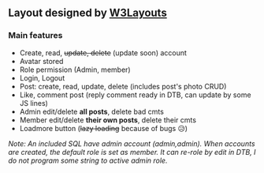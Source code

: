 ## Layout designed by [W3Layouts](https://w3layouts.com/)

### Main features

* Create, read, ~~update, delete~~ (update soon) account
* Avatar stored
* Role permission (Admin, member)
* Login, Logout 
* Post: create, read, update, delete (includes post's photo CRUD)
* Like, comment post (reply comment ready in DTB, can update by some JS lines)
* Admin edit/delete **all posts**, delete bad cmts
* Member edit/delete **their own posts**, delete their cmts 
* Loadmore button (~~lazy loading~~ because of bugs 😥)

_Note: An included SQL have admin account (admin,admin). When accounts are created, the default role is set as member. It can re-role by edit in DTB, I do not program some string to active admin role._